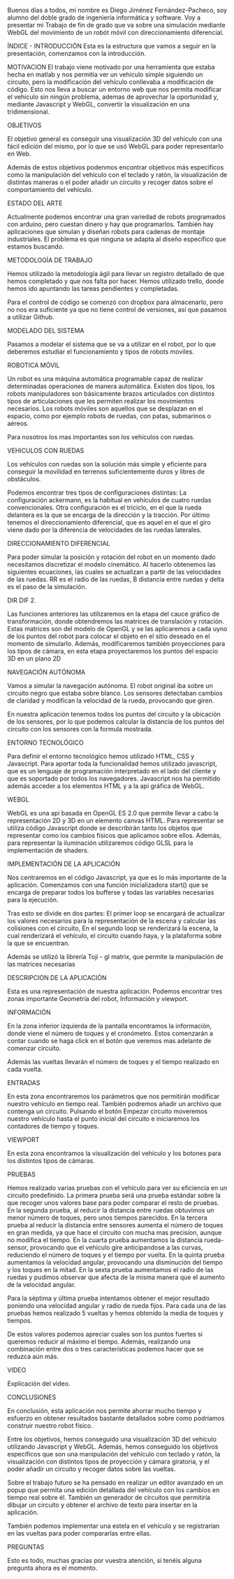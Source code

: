 Buenos días a todos, mi nombre es Diego Jiménez Fernández-Pacheco, soy alumno del doble grado de ingeniería informática y software. Voy a presentar mi Trabajo de fin de grado que va sobre una simulación mediante WebGL del movimiento de un robót móvil con direccionamiento diferencial.

ÍNDICE - INTRODUCCIÓN
Esta es la estructura que vamos a seguir en la presentación, comenzamos con la introducción.

MOTIVACION
El trabajo viene motivado por una herramienta que estaba hecha en matlab y nos permitía ver un vehículo simple siguiendo un circuito, pero la modificación del vehículo conllevaba a modificación de código. 
Esto nos lleva a buscar un entorno web que nos permita modificar el vehículo sin ningún problema, ademas de aprovechar la oportunidad y, mediante Javascript y WebGL, convertir la visualización en una tridimensional.

OBJETIVOS

El objetivo general es conseguir una visualización 3D del vehículo con una fácil edición del mismo, por lo que se usó WebGL para poder representarlo en Web.

Además de estos objetivos podenmos encontrar objetivos más especificos como la manipulación del vehículo con el teclado y ratón, la visualización de distintas maneras o el poder añadir un circuito y recoger datos sobre el comportamiento del vehículo.

ESTADO DEL ARTE

Actualmente podemos encontrar una gran variedad de robots programados con arduino, pero cuestan dinero y hay que programarlos. También hay aplicaciones que simulan y diseñan robots para cadenas de montaje industriales. El problema es que ninguna se adapta al diseño específico que estamos buscando.

METODOLOGÍA DE TRABAJO

Hemos utilizado la metodología ágil para llevar un registro detallado de que hemos completado y que nos falta por hacer. Hemos utilizado trello, donde hemos ido apuntando las tareas pendientes y completadas.

Para el control de código se comenzó con dropbox para almacenarlo, pero no nos era suficiente ya que no tiene control de versiones, así que pasamos a utilizar Github.

MODELADO DEL SISTEMA

Pasamos a modelar el sistema que se va a utilizar en el robot, por lo que deberemos estudiar el funcionamiento y tipos de robots moviles.

ROBOTICA MÓVIL

Un robot es una máquina automática programable capaz de realizar determinadas operaciones de manera automática. Existen dos tipos, los robots manipuladores son básicamente brazos articulados con distintos tipos de articulaciones que les permiten realizar los movimientos necesarios. Los robots móviles son aquellos que se desplazan en el espacio, como por ejemplo robots de ruedas, con patas, submarinos o aéreos.

Para nosotros los mas importantes son los vehículos con ruedas.

VEHICULOS CON RUEDAS

Los vehículos con ruedas son la solución más simple y eficiente para conseguir la movilidad en terrenos suficientemente duros y libres de obstáculos.

Podemos encontrar tres tipos de configuraciones distintas: La configuración ackermann, es la habitual en vehículos de cuatro ruedas convencionales.
Otra configuración es el triciclo, en el que la rueda delantera es la que se encarga de la dirección y la tracción.
Por último tenemos el direccionamiento diferencial, que es aquel en el que el giro viene dado por la diferencia de velocidades de las ruedas laterales. 

DIRECCIONAMIENTO DIFERENCIAL

Para poder simular la posición y rotación del robot en un momento dado necesitamos discretizar el modelo cinemático. Al hacerlo obtenemos las siguientes ecuaciones, las cuales se actualizan a partir de las velocidades de las ruedas. RR es el radio de las ruedas, B distancia entre ruedas y delta es el paso de la simulación.

DIR DIF 2.

Las funciones anteriores las utilizaremos en la etapa del cauce gráfico de transformación, donde obtendremos las matrices de translación y rotación. Estas matrices son del modelo de OpenGL y se las aplicaremos a cada uyno de los puntos del robot para colocar el objeto en el sitio deseado en el momento de simularlo.
Además, modificaremos también proyecciones para los tipos de cámara, en esta etapa proyectaremos los puntos del espacio 3D en un plano 2D

NAVEGACIÓN AUTÓNOMA

Vamos a simular la navegación autónoma. El robot original iba sobre un circuito negro que estaba sobre blanco. Los sensores detectaban cambios de claridad y modifican la velocidad de la rueda, provocando que giren.

En nuestra aplicación tenemos todos los puntos del circuito y la ubicación de los sensores, por lo que podemos calcular la distancia de los puntos del circuito con los sensores con la formula mostrada.

ENTORNO TECNOLÓGICO

Para definir el entorno tecnológico hemos utilizado HTML, CSS y Javascript. Para aportar toda la funcionalidad hemos utilizado javascript, que es un lenguaje de programación interpretado en el lado del cliente y que es soportado por todos los navegadores. Javascript nos ha permitido además acceder a los elementos HTML y a la api gráfica de WebGL.

WEBGL

WebGL es una api basada en OpenGL ES 2.0 que permite llevar a cabo la representación 2D y 3D en un elemento canvas HTML. Para representar se utiliza código Javascript donde se describirán tanto los objetos que representar como los cambios físicos que aplicamos sobre ellos. Además, para representar la iluminación utilizaremos código GLSL para la implementación de shaders.

IMPLEMENTACIÓN DE LA APLICACIÓN

Nos centraremos en el código Javascript, ya que es lo más importante de la aplicación. Comenzamos con una función inicializadora start() que se encarga de preparar todos los bufferse y todas las variables necesarias para la ejecución.

Tras esto se divide en dos partes:
El primer loop se encargará de actualizar los valores necesarios para la representación de la escena y calcular las colisiones con el circuito,
En el segundo loop se renderizará la escena, la cual renderizará el vehículo, el circuito cuando haya, y la plataforma sobre la que se encuentran.

Además se utilizó la librería Toji - gl matrix, que permite la manipulación de las matrices necesarias 

DESCRIPCION DE LA APLICACIÓN

Esta es una representación de nuestra aplicación. Podemos encontrar tres zonas importante Geometría del robot, Información y viewport.

INFORMACIÓN

En la zona inferior izquierda de la pantalla encontramos la información, donde viene el número de toques y el cronómetro. Estos comenzarán a contar cuando se haga click en el botón que veremos mas adelante de comenzar circuito.

Además las vueltas llevarán el número de toques y el tiempo realizado en cada vuelta.

ENTRADAS

En esta zona encontraremos los parámetros que nos permitirán modificar nuestro vehículo en tiempo real. También podremos añadir un archivo que contenga un circuito. Pulsando el botón Empezar circuito moveremos nuestro vehículo hasta el punto inicial del circuito e iniciaremos los contadores de tiempo y toques.

VIEWPORT

En esta zona encontramos la visualización del vehículo y los botones para los distintos tipos de cámaras.

PRUEBAS

Hemos realizado varias pruebas con el vehículo para ver su eficiencia en un circuito predefinido. La primera prueba será una prueba estándar sobre la que recoger unos valores base para poder comparar el resto de pruebas.
En la segunda prueba, al reducir la distancia entre ruedas obtuvimos un menor número de toques, pero unos tiempos parecidos.
En la tercera prueba al reducir la distancia entre sensores aumenta el número de toques en gran medida, ya que hace el circuito con mucha mas precision, aunque no modifica el tiempo.
En la cuarta prueba aumentamos la distancia rueda-sensor, provocando que el vehículo gire anticipandose a las curvas, reduciendo el número de toques y el tiempo por vuelta.
En la quinta prueba aumentamos la velocidad angular, provocando una disminución del tiempo y los toques en la mitad.
En la sexta prueba aumentamos el radio de las ruedas y pudimos observar que afecta de la misma manera que el aumento de la velocidad angular.

Para la séptima y última prueba intentamos obtener el mejor resultado poniendo una velocidad angular y radio de rueda fijos. Para cada una de las pruebas hemos realizado 5 vueltas y hemos obtenido la media de toques y tiempos.

De estos valores podemos apreciar cuales son los puntos fuertes si queremos reducir al máximo el tiempo. Además, realizando una combinación entre dos o tres características podemos hacer que se reduzca aún más. 

VIDEO

Explicación del vídeo.

CONCLUSIONES

En conclusión, esta aplicación nos permite ahorrar mucho tiempo y esfuerzo en obtener resultados bastante detallados sobre como podríamos construir nuestro robot físico.

Entre los objetivos, hemos conseguido una visualización 3D del vehículo utilizando Javascript y WebGL.
Además, hemos conseguido los objetivos específicos que son una manipulación del vehículo con teclado y ratón, la visualización con distintos tipos de proyección y cámara giratoria, y el poder añadir un circuito y recoger datos sobre las vueltas.

Sobre el trabajo futuro se ha pensado en realizar un editor avanzado en un popup que permita una edición detallada del vehículo con los cambios en tiempo real sobre él. También un generador de circuitos que permitiría dibujar un circuito y obtener el archivo de texto para insertar en la aplicación.

También podemos implementar una estela en el vehículo y se registrarían en las vueltas para poder compararlas entre ellas.

PREGUNTAS

Esto es todo, muchas gracias por vuestra atención, si tenéis alguna pregunta ahora es el momento.